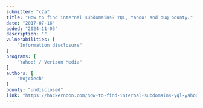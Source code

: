 ```yaml
---
submitter: "c2a"
title: "How to find internal subdomains? YQL, Yahoo! and bug bounty."
date: "2017-07-16"
added: "2024-11-03"
description: ""
vulnerabilities: [
    "Information disclosure"
]
programs: [
    "Yahoo! / Verizon Media"
]
authors: [
    "Wojciech"
]
bounty: "undisclosed"
link: "https://hackernoon.com/how-to-find-internal-subdomains-yql-yahoo-and-bug-bounty-d7730b374d77"
---
```




